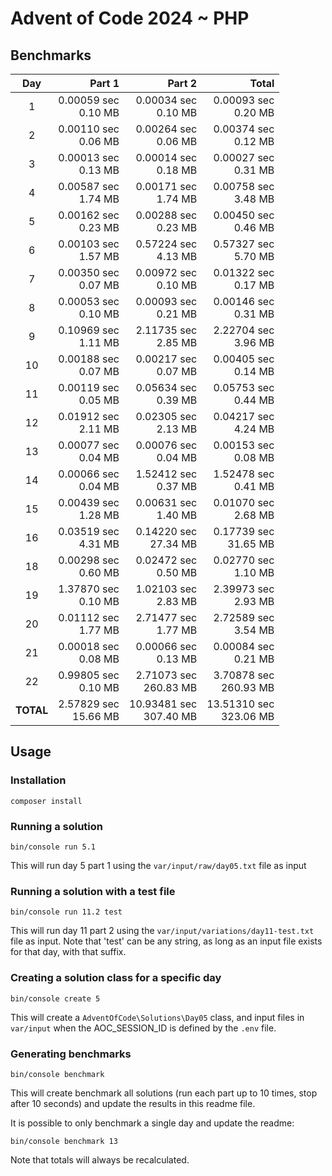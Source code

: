 # Advent of Code 2024 ~ PHP

## Benchmarks

| Day       | Part 1                  | Part 2                    | Total                     |
| :-------: | ----------------------: | ------------------------: | ------------------------: |
| 1         | 0.00059 sec<br>0.10 MB  | 0.00034 sec<br>0.10 MB    | 0.00093 sec<br>0.20 MB    |
| 2         | 0.00110 sec<br>0.06 MB  | 0.00264 sec<br>0.06 MB    | 0.00374 sec<br>0.12 MB    |
| 3         | 0.00013 sec<br>0.13 MB  | 0.00014 sec<br>0.18 MB    | 0.00027 sec<br>0.31 MB    |
| 4         | 0.00587 sec<br>1.74 MB  | 0.00171 sec<br>1.74 MB    | 0.00758 sec<br>3.48 MB    |
| 5         | 0.00162 sec<br>0.23 MB  | 0.00288 sec<br>0.23 MB    | 0.00450 sec<br>0.46 MB    |
| 6         | 0.00103 sec<br>1.57 MB  | 0.57224 sec<br>4.13 MB    | 0.57327 sec<br>5.70 MB    |
| 7         | 0.00350 sec<br>0.07 MB  | 0.00972 sec<br>0.10 MB    | 0.01322 sec<br>0.17 MB    |
| 8         | 0.00053 sec<br>0.10 MB  | 0.00093 sec<br>0.21 MB    | 0.00146 sec<br>0.31 MB    |
| 9         | 0.10969 sec<br>1.11 MB  | 2.11735 sec<br>2.85 MB    | 2.22704 sec<br>3.96 MB    |
| 10        | 0.00188 sec<br>0.07 MB  | 0.00217 sec<br>0.07 MB    | 0.00405 sec<br>0.14 MB    |
| 11        | 0.00119 sec<br>0.05 MB  | 0.05634 sec<br>0.39 MB    | 0.05753 sec<br>0.44 MB    |
| 12        | 0.01912 sec<br>2.11 MB  | 0.02305 sec<br>2.13 MB    | 0.04217 sec<br>4.24 MB    |
| 13        | 0.00077 sec<br>0.04 MB  | 0.00076 sec<br>0.04 MB    | 0.00153 sec<br>0.08 MB    |
| 14        | 0.00066 sec<br>0.04 MB  | 1.52412 sec<br>0.37 MB    | 1.52478 sec<br>0.41 MB    |
| 15        | 0.00439 sec<br>1.28 MB  | 0.00631 sec<br>1.40 MB    | 0.01070 sec<br>2.68 MB    |
| 16        | 0.03519 sec<br>4.31 MB  | 0.14220 sec<br>27.34 MB   | 0.17739 sec<br>31.65 MB   |
| 18        | 0.00298 sec<br>0.60 MB  | 0.02472 sec<br>0.50 MB    | 0.02770 sec<br>1.10 MB    |
| 19        | 1.37870 sec<br>0.10 MB  | 1.02103 sec<br>2.83 MB    | 2.39973 sec<br>2.93 MB    |
| 20        | 0.01112 sec<br>1.77 MB  | 2.71477 sec<br>1.77 MB    | 2.72589 sec<br>3.54 MB    |
| 21        | 0.00018 sec<br>0.08 MB  | 0.00066 sec<br>0.13 MB    | 0.00084 sec<br>0.21 MB    |
| 22        | 0.99805 sec<br>0.10 MB  | 2.71073 sec<br>260.83 MB  | 3.70878 sec<br>260.93 MB  |
| **TOTAL** | 2.57829 sec<br>15.66 MB | 10.93481 sec<br>307.40 MB | 13.51310 sec<br>323.06 MB |

## Usage

### Installation
```
composer install
```

### Running a solution
```
bin/console run 5.1
```
This will run day 5 part 1 using the `var/input/raw/day05.txt` file as input

### Running a solution with a test file
```
bin/console run 11.2 test
```
This will run day 11 part 2 using the `var/input/variations/day11-test.txt` file as input.
Note that 'test' can be any string, as long as an input file exists for that day, with that suffix.

### Creating a solution class for a specific day
```
bin/console create 5
```
This will create a `AdventOfCode\Solutions\Day05` class, and input files in `var/input` when the AOC_SESSION_ID is 
defined by the `.env` file.

### Generating benchmarks
```
bin/console benchmark
```
This will create benchmark all solutions (run each part up to 10 times, stop after 10 seconds) and update the results in
this readme file.

It is possible to only benchmark a single day and update the readme:
```
bin/console benchmark 13
```
Note that totals will always be recalculated.
